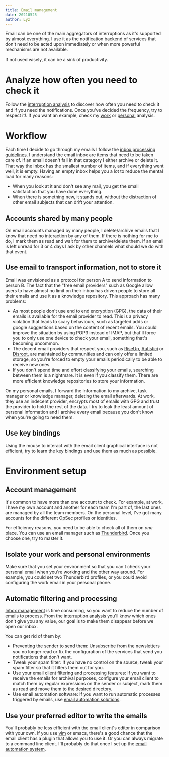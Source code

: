 ```yaml
---
title: Email management
date: 20210525
author: Lyz
---
```


Email can be one of the main aggregators of interruptions as it's
supported by almost everything. I use it as the notification backend of services that
don't need to be acted upon immediately or when more powerful mechanisms are not
available.

If not used wisely, it can be a sink of productivity.

# Analyze how often you need to check it

Follow the [interruption
analysis](interruption_management.md#interruption-analysis) to discover how
often you need to check it and if you need the notifications. Once you've
decided the frequency, try to respect it!. If you want an example, check my
[work](work_interruption_analysis.md#emails) or
[personal](personal_interruption_analysis.md#emails) analysis.

# Workflow

Each time I decide to go through my emails I follow the [inbox processing
guidelines](task_management.md#inbox). I understand the email inbox are items
that need to be taken care of. If an email doesn't fall in that category I either
archive or delete it. That way the inbox has the smallest number of items, and
if everything went well, it is empty. Having an empty inbox helps you a lot to
reduce the mental load for many reasons:

* When you look at it and don't see any mail, you get the small satisfaction
    that you have done everything.
* When there is something new, it stands out, without the distraction of other
    email subjects that can drift your attention.

## Accounts shared by many people

On email accounts managed by many people, I delete/archive emails that I know
that need no interaction by any of them. If there is nothing for me to do,
I mark them as read and wait for them to archive/delete them. If an email is
left unread for 3 or 4 days I ask by other channels what should we do with that
event.

## Use email to transport information, not to store it

Email was envisioned as a protocol for person A to send information to person B.
The fact that the "free email providers" such as Google allow users to have
almost no limit on their inbox has driven people to store all their emails and
use it as a knowledge repository. This approach has many problems:

* As most people don't use end to end encryption (GPG), the data of their emails
    is available for the email provider to read. This is a privacy violation
    that leads to scary behaviours, such as targeted adds or google suggestions
    based on the content of recent emails. You could improve the situation by
    using POP3 instead of IMAP, but that'll force you to only use one device to
    check your email, something that's becoming uncommon.
* The decent email providers that respect you, such as [RiseUp](https://riseup.net/),
    [Autistici](https://www.autistici.org/) or
    [Disroot](https://disroot.org/en), are maintained by communities and can
    only offer a limited storage, so you're forced to empty your emails
    periodically to be able to receive new ones.
* If you don't spend time and effort classifying your emails, searching between
    them is a nightmare. It is even if you classify them. There are more
    efficient knowledge repositories to store your information.

On my personal emails, I forward the information to my archive, task manager or
knowledge manager, deleting the email afterwards. At work, they use an indecent
provider, encrypts most of emails with GPG and trust the provider to hold the
rest of the data. I try to leak the least amount of personal information and
I archive every email because you don't know when you're going to need them.

## Use key bindings

Using the mouse to interact with the email client graphical interface is not
efficient, try to learn the key bindings and use them as much as possible.

# Environment setup

## Account management

It's common to have more than one account to check. For example, at work, I have
my own account and another for each team I'm part of, the last ones are managed
by all the team members. On the personal level, I've got many accounts for the
different OpSec profiles or identities.

For efficiency reasons, you need to be able to check all of them on *one* place.
You can use an email manager such as
[Thunderbird](https://www.thunderbird.net/). Once you choose one, try to master
it.

## Isolate your work and personal environments

Make sure that you set your environment so that you can't check your personal
email when you're working and the other way around. For example, you could set
two Thunderbird profiles, or you could avoid configuring the work email in your
personal phone.

## Automatic filtering and processing

[Inbox management](#workflow) is time consuming, so you want to reduce
the number of emails to process. From the [interruption
analysis](interruption_management.md#interruption-analysis) you'll know which
ones don't give you any value, our goal is to make them disappear before we open
our inbox.

You can get rid of them by:

* Preventing the sender to send them: Unsubscribe from the newsletters you no
    longer read or fix the configuration of the services that send you
    notifications that don't want.
* Tweak your spam filter: If you have no control on the source, tweak your spam
    filter so that it filters them out for you.
* Use your email client filtering and processing features: If you want to
    receive the emails for archival purposes, configure your email client to
    match them by regular expressions on the sender or subject, mark them as
    read and move them to the desired directory.
* Use email automation software: If you want to run automatic processes
    triggered by emails, use [email automation
    solutions](projects.md#automate-email-management).

## Use your preferred editor to write the emails

You'll probably be less efficient with the email client's editor in comparison
with your own. If you use [vim](vim.md) or emacs, there's a good chance that the
email client has a plugin that allows you to use it. Or you can always migrate
to a command line client. I'll probably do that once I set up the [email
automation system](projects.md#automate-email-management).
